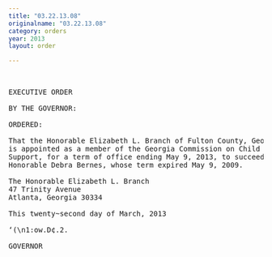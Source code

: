 ```yaml
---
title: "03.22.13.08"
originalname: "03.22.13.08"
category: orders
year: 2013
layout: order

---
```

<pre>
 

EXECUTIVE ORDER

BY THE GOVERNOR:

ORDERED:

That the Honorable Elizabeth L. Branch of Fulton County, Georgia,
is appointed as a member of the Georgia Commission on Child
Support, for a term of office ending May 9, 2013, to succeed the
Honorable Debra Bernes, whose term expired May 9, 2009.

The Honorable Elizabeth L. Branch
47 Trinity Avenue
Atlanta, Georgia 30334

This twenty~second day of March, 2013

‘(\n1:ow.D¢.2.

GOVERNOR

</pre>
